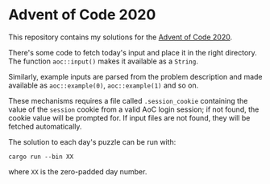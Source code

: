 Advent of Code 2020
===================

This repository contains my solutions for the
[Advent of Code 2020](https://adventofcode.com/2020).

There's some code to fetch today's input and place it in the right directory.
The function `aoc::input()` makes it available as a `String`.

Similarly, example inputs are parsed from the problem description and made
available as `aoc::example(0)`, `aoc::example(1)` and so on.

These mechanisms requires a file called `.session_cookie` containing the value
of the `session` cookie from a valid AoC login session; if not found, the
cookie value will be prompted for. If input files are not found, they will be
fetched automatically.

The solution to each day's puzzle can be run with:

    cargo run --bin XX

where `XX` is the zero-padded day number.
